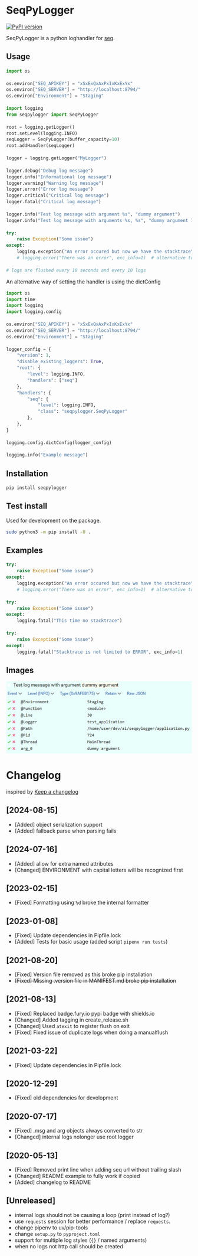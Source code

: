 # SeqPyLogger

[![PyPI version](https://img.shields.io/pypi/v/seqpylogger)](https://pypi.org/project/seqpylogger/)

SeqPyLogger is a python loghandler for [seq](https://datalust.co/seq).

## Usage

```python
import os

os.environ["SEQ_APIKEY"] = "xSxExQxAxPxIxKxExYx"
os.environ["SEQ_SERVER"] = "http://localhost:8794/"
os.environ["Environment"] = "Staging"

import logging
from seqpylogger import SeqPyLogger

root = logging.getLogger()
root.setLevel(logging.INFO)
seqLogger = SeqPyLogger(buffer_capacity=10)
root.addHandler(seqLogger)

logger = logging.getLogger("MyLogger")

logger.debug("Debug log message")
logger.info("Informational log message")
logger.warning("Warning log message")
logger.error("Error log message")
logger.critical("Critical log message")
logger.fatal("Critical log message")

logger.info("Test log message with argument %s", "dummy argument")
logger.info("Test log message with arguments %s, %s", "dummy argument 1", "dummy argument 2")

try:
    raise Exception("Some issue")
except:
    logging.exception("An error occured but now we have the stacktrace")
    # logging.error("There was an error", exc_info=1)  # alternative to .exception()

# logs are flushed every 10 seconds and every 10 logs
```

An alternative way of setting the handler is using the dictConfig

```python
import os
import time
import logging
import logging.config

os.environ["SEQ_APIKEY"] = "xSxExQxAxPxIxKxExYx"
os.environ["SEQ_SERVER"] = "http://localhost:8794/"
os.environ["Environment"] = "Staging"

logger_config = {
    "version": 1,
    "disable_existing_loggers": True,
    "root": {
        "level": logging.INFO,
        "handlers": ["seq"]
    },
    "handlers": {
        "seq": {
            "level": logging.INFO,
            "class": "seqpylogger.SeqPyLogger"
        },
    },
}

logging.config.dictConfig(logger_config)

logging.info("Example message")
```

## Installation

```bash
pip install seqpylogger
```

## Test install

Used for development on the package.

```bash
sudo python3 -m pip install -U .
```

## Examples

```python
try:
    raise Exception("Some issue")
except:
    logging.exception("An error occured but now we have the stacktrace")
    # logging.error("There was an error", exc_info=1)  # alternative to .exception()

try:
    raise Exception("Some issue")
except:
    logging.fatal("This time no stacktrace")

try:
    raise Exception("Some issue")
except:
    logging.fatal("Stacktrace is not limited to ERROR", exc_info=1)
```

## Images

![Screenshot image](https://github.com/wearetriple/seqpylogger/raw/master/assets/screenshot.png)

# Changelog

inspired by [Keep a changelog](https://keepachangelog.com/en/1.0.0/)

## [2024-08-15]
- [Added] object serialization support
- [Added] fallback parse when parsing fails

## [2024-07-16]
- [Added] allow for extra named attributes
- [Changed] ENVIRONMENT with capital letters will be recognized first

## [2023-02-15]
- [Fixed] Formatting using `%d` broke the internal formatter

## [2023-01-08]
- [Fixed] Update dependencies in Pipfile.lock
- [Added] Tests for basic usage (added script `pipenv run tests`)

## [2021-08-20]
- [Fixed] Version file removed as this broke pip installation
- ~~[Fixed] Missing .version file in MANIFEST.md broke pip installation~~

## [2021-08-13]
- [Fixed] Replaced badge.fury.io pypi badge with shields.io
- [Changed] Added tagging in create_release.sh
- [Changed] Used `atexit` to register flush on exit
- [Fixed] Fixed issue of duplicate logs when doing a manualflush

## [2021-03-22]
- [Fixed] Update dependencies in Pipfile.lock

## [2020-12-29]
- [Fixed] old dependencies for development

## [2020-07-17]
- [Fixed] .msg and arg objects always converted to str
- [Changed] internal logs nolonger use root logger

## [2020-05-13]
- [Fixed] Removed print line when adding seq url without trailing slash
- [Changed] README example to fully work if copied
- [Added] changelog to README

## [Unreleased]
- internal logs should not be causing a loop (print instead of log?)
- use `requests` session for better performance / replace `requests`.
- change pipenv to uv/pip-tools
- change `setup.py` to `pyproject.toml`
- support for multiple log styles (`{}` / named arguments)
- when no logs not http call should be created